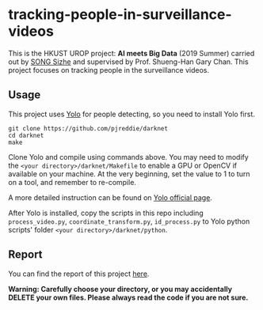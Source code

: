 # tracking-people-in-surveillance-videos
This is the HKUST UROP project: **AI meets Big Data** (2019 Summer) carried out by [SONG Sizhe](https://github.com/Sausage-SONG) and supervised by Prof. Shueng-Han Gary Chan. This project focuses on tracking people in the surveillance videos.

## Usage
This project uses [Yolo](https://pjreddie.com/darknet/yolo/) for people detecting, so you need to install Yolo first.  

```shell
git clone https://github.com/pjreddie/darknet
cd darknet
make
``` 

Clone Yolo and compile using commands above. You may need to modify the `<your directory>/darknet/Makefile` to enable a GPU or OpenCV if available on your machine. At the very beginning, set the value to 1 to turn on a tool, and remember to re-compile.  

A more detailed instruction can be found on [Yolo official page](https://pjreddie.com/darknet/yolo/).  

After Yolo is installed, copy the scripts in this repo including `process_video.py`, `coordinate_transform.py`, `id_process.py` to Yolo python scripts' folder `<your directory>/darknet/python`.

## Report
You can find the report of this project [here](https://github.com/Sausage-SONG/tracking-people-in-surveillance-videos/blob/master/UROP1100X_SONG%20Sizhe.pdf).  

**Warning: Carefully choose your directory, or you may accidentally DELETE your own files. Please always read the code if you are not sure.**
